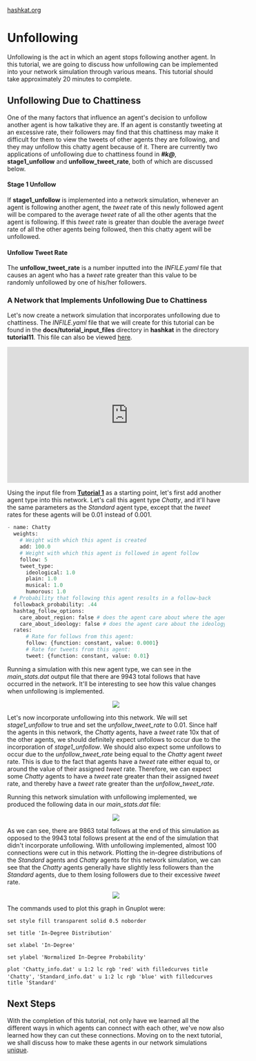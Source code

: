 [hashkat.org](http://hashkat.org)

# Unfollowing

Unfollowing is the act in which an agent stops following another agent. In this tutorial, we are going to discuss how unfollowing can be implemented into your network simulation through various means. This tutorial should take approximately 20 minutes to complete.

## Unfollowing Due to Chattiness

One of the many factors that influence an agent's decision to unfollow another agent is how talkative they are. If an agent is constantly tweeting at an excessive rate, their followers may find that this chattiness may make it difficult for them to view the tweets of other agents they are following, and they may unfollow this chatty agent because of it. There are currently two applications of unfollowing due to chattiness found in ***#k@***, **stage1_unfollow** and **unfollow_tweet_rate**, both of which are discussed below.

#### Stage 1 Unfollow

If **stage1_unfollow** is implemented into a network simulation, whenever an agent is following another agent, the *tweet* rate of this newly followed agent will be compared to the average *tweet* rate of all the other agents that the agent is following. If this *tweet* rate is greater than double the average *tweet* rate of all the other agents being followed, then this chatty agent will be unfollowed.

#### Unfollow Tweet Rate

The **unfollow_tweet_rate** is a number inputted into the *INFILE.yaml* file that causes an agent who has a *tweet* rate greater than this value to be randomly unfollowed by one of his/her followers.

### A Network that Implements Unfollowing Due to Chattiness

Let's now create a network simulation that incorporates unfollowing due to chattiness. The *INFILE.yaml* file that we will create for this tutorial can be found in the **docs/tutorial_input_files** directory in **hashkat** in the directory **tutorial11**. This file can also be viewed [here](https://github.com/hashkat/hashkat/blob/master/docs/tutorial_input_files/tutorial11/INFILE.yaml).

<center>
<iframe width="560" height="315" src="https://www.youtube.com/embed/xcZW05GMVZo" frameborder="0" allowfullscreen></iframe>
</center>

Using the input file from [**Tutorial 1**](https://github.com/hashkat/hashkat/blob/master/docs/tutorial_input_files/tutorial01/INFILE.yaml) as a starting point, let's first add another agent type into this network. Let's call this agent type *Chatty*, and it'll have the same parameters as the *Standard* agent type, except that the *tweet* rates for these agents will be 0.01 instead of 0.001.

```python
- name: Chatty
  weights:
    # Weight with which this agent is created
    add: 100.0
    # Weight with which this agent is followed in agent follow
    follow: 5
    tweet_type:
      ideological: 1.0
      plain: 1.0
      musical: 1.0
      humorous: 1.0
  # Probability that following this agent results in a follow-back
  followback_probability: .44
  hashtag_follow_options:
    care_about_region: false # does the agent care about where the agent they will follow is from?
    care_about_ideology: false # does the agent care about the ideology of the agent they will follow?
  rates:
      # Rate for follows from this agent:
      follow: {function: constant, value: 0.0001}
      # Rate for tweets from this agent:
      tweet: {function: constant, value: 0.01}
```

Running a simulation with this new agent type, we can see in the *main_stats.dat* output file that there are 9943 total follows that have occurred in the network. It'll be interesting to see how this value changes when unfollowing is implemented.

<center>
<img src='../img/tutorial11/main_stats_without_unfollowing.png'>
</center>

Let's now incorporate unfollowing into this network. We will set *stage1_unfollow* to true and set the *unfollow_tweet_rate* to 0.01. Since half the agents in this network, the *Chatty* agents, have a *tweet* rate 10x that of the other agents, we should definitely expect unfollows to occur due to the incorporation of *stage1_unfollow*. We should also expect some unfollows to occur due to the *unfollow_tweet_rate* being equal to the *Chatty* agent *tweet* rate. This is due to the fact that agents have a *tweet* rate either equal to, or around the value of their assigned *tweet* rate. Therefore, we can expect some *Chatty* agents to have a *tweet* rate greater than their assigned *tweet* rate, and thereby have a *tweet* rate greater than the *unfollow_tweet_rate*.

Running this network simulation with unfollowing implemented, we produced the following data in our *main_stats.dat* file:

<center>
<img src='../img/tutorial11/main_stats_with_unfollowing.png'>
</center>

As we can see, there are 9863 total follows at the end of this simulation as opposed to the 9943 total follows present at the end of the simulation that didn't incorporate unfollowing. With unfollowing implemented, almost 100 connections were cut in this network. Plotting the in-degree distributions of the *Standard* agents and *Chatty* agents for this network simulation, we can see that the *Chatty* agents generally have slightly less followers than the *Standard* agents, due to them losing followers due to their excessive *tweet* rate.

<center>
<img src='../img/tutorial11/agent_type_in-degree_plot.svg'>
</center>

The commands used to plot this graph in Gnuplot were:

`set style fill transparent solid 0.5 noborder`

`set title 'In-Degree Distribution'`

`set xlabel 'In-Degree'`

`set ylabel 'Normalized In-Degree Probability'`

`plot 'Chatty_info.dat' u 1:2 lc rgb 'red' with filledcurves title 'Chatty',`
`'Standard_info.dat' u 1:2 lc rgb 'blue' with filledcurves title 'Standard'`

## Next Steps

With the completion of this tutorial, not only have we learned all the different ways in which agents can connect with each other, we've now also learned how they can cut these connections. Moving on to the next tutorial, we shall discuss how to make these agents in our network simulations [unique](http://docs.hashkat.org/en/latest/tutorial12/).